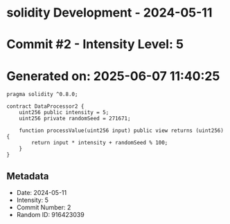 ﻿# solidity Development - 2024-05-11
# Commit #2 - Intensity Level: 5
# Generated on: 2025-06-07 11:40:25
```solidity
pragma solidity ^0.8.0;

contract DataProcessor2 {
    uint256 public intensity = 5;
    uint256 private randomSeed = 271671;

    function processValue(uint256 input) public view returns (uint256) {
        return input * intensity + randomSeed % 100;
    }
}
```
## Metadata
- Date: 2024-05-11
- Intensity: 5
- Commit Number: 2
- Random ID: 916423039
